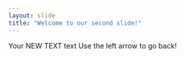 ```yaml
---
layout: slide
title: "Welcome to our second slide!"
---
```

Your NEW TEXT text
Use the left arrow to go back!
